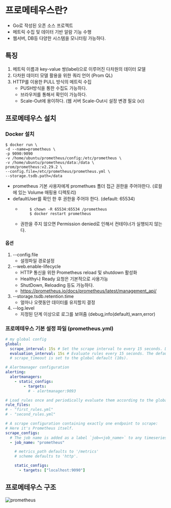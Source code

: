 # 프로메테우스란? 
- Go로 작성된 오픈 소스 프로젝트
- 메트릭 수집 및 데이터 기반 알람 기능 수행
- 웹서버, DB등 다양한 시스템을 모니터링 가능하다.

## 특징
1. 메트릭 이름과 key-value 쌍(label)으로 이루어진 다차원의 데이터 모델
2. 다차원 데이터 모델 활용을 위한 쿼리 언어 (Prom QL)
3. HTTP를 이용한 PULL 방식의 메트릭 수집
   - PUSH방식을 통한 수집도 가능하다.
   - 브라우저를 통해서 확인이 가능하다.
   - Scale-Out에 용이하다. (웹 서버 Scale-Out시 설정 변경 필요 (x))

## 프로메테우스 설치

### Docker 설치 
```shell
$ docker run \
-d --name=prometheus \
-p 9090:9090
-v /home/ubuntu/prometheus/config:/etc/prometheus \
-v /home/ubuntu/prometheus/data:/data \
prom/prometheus:v2.29.2 \
--config.file=/etc/prometheus/prometheus.yml \ 
--storage.tsdb.path=/data

```
- prometheus 기본 사용자에게 promethues 폴더 접근 권한을 주어야한다. (로컬에 있는 Volume 매핑용 디렉토리)
- defaultUser를 확인 한 후 권한을 주어야 한다. (default: 65534)
    - ```shell
          $ chown -R 65534:65534 /prometheus
          $ docker restart prometheus
      ```
    - 권한을 주지 않으면 Permission denied로 인해서 컨테이너가 실행되지 않는다.

#### 옵션
1. --config.file
   - 설정파일 경로설정
2. --web.enable-lifecycle
   - HTTP 통신을 위한 Prometheus reload 및 shutdown 활성화
   - Healthy나 Ready 요청은 기본적으로 사용가능
   - ShutDown, Reloading 등도 가능하다.
   - https://prometheus.io/docs/prometheus/latest/management_api/
3. --storage.tsdb.retention.time
   - 얼마나 오랫동안 데이터를 유지할지 결정
4. --log.level
   - 지정된 단계 이상으로 로그를 보여줌 (debug,info(default),warn,error)

### 프로메테우스 기본 설정 파일 (prometheus.yml)
```yaml
# my global config
global:
  scrape_interval: 15s # Set the scrape interval to every 15 seconds. Default is every 1 minute.
  evaluation_interval: 15s # Evaluate rules every 15 seconds. The default is every 1 minute.
  # scrape_timeout is set to the global default (10s).

# Alertmanager configuration
alerting:
  alertmanagers:
    - static_configs:
        - targets:
          # - alertmanager:9093

# Load rules once and periodically evaluate them according to the global 'evaluation_interval'.
rule_files:
# - "first_rules.yml"
# - "second_rules.yml"

# A scrape configuration containing exactly one endpoint to scrape:
# Here it's Prometheus itself.
scrape_configs:
  # The job name is added as a label `job=<job_name>` to any timeseries scraped from this config.
  - job_name: "prometheus"

    # metrics_path defaults to '/metrics'
    # scheme defaults to 'http'.

    static_configs:
      - targets: ["localhost:9090"]

```
## 프로메테우스 구조

![prometheus](https://user-images.githubusercontent.com/57896918/184648558-1d25b3a1-47fa-4c6d-830a-9513c5321e76.png)


